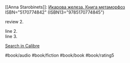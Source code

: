 [[Anna Starobinets]]: [Икарова железа. Книга метаморфоз](https://www.goodreads.com/book/show/18393961)
ISBN="5170774842" (ISBN13="9785170774845")

review 2\.  
  
line 2\.  
line 3\.

[Search in Calibre](calibre://search/_?q=%D0%98%D0%BA%D0%B0%D1%80%D0%BE%D0%B2%D0%B0+%D0%B6%D0%B5%D0%BB%D0%B5%D0%B7%D0%B0.+%D0%9A%D0%BD%D0%B8%D0%B3%D0%B0+%D0%BC%D0%B5%D1%82%D0%B0%D0%BC%D0%BE%D1%80%D1%84%D0%BE%D0%B7)

#book/audio #book/fiction #book/book #book/rating5
